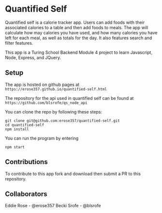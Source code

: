 # Quantified Self

Quantified self is a calorie tracker app. Users can add foods with their associated calories to a table and then add foods to meals. The app will calculate how may calories you have used, and how many calories you have left for each meal, as well as totals for the day. It also features search and filter features.

This app is a Turing School Backend Module 4 project to learn Javascript, Node, Express, and JQuery.

## Setup

The app is hosted on github pages at `https://erose357.github.io/quantified-self.html`

The repository for the api used in quantified self can be found at
`https://github.com/blsrofe/qs_node_api`

You can clone the repo by following these steps:


``` shell
git clone git@github.com:erose357/quantified-self.git
cd quantified-self
npm install
```

You can run the program by entering
```shell
npm start
```
## Contributions

To contribute to this app fork and download then submit a PR to this repository.

## Collaborators

Eddie Rose - @erose357
Becki Srofe - @blsrofe
